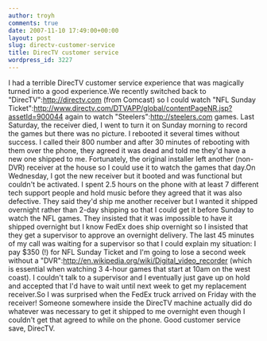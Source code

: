 ```yaml
---
author: troyh
comments: true
date: 2007-11-10 17:49:00+00:00
layout: post
slug: directv-customer-service
title: DirecTV customer service
wordpress_id: 3227
---
```


I had a terrible DirecTV customer service experience that was magically turned into a good experience.<!-- more -->We recently switched back to "DirecTV":http://directv.com (from Comcast) so I could watch "NFL Sunday Ticket":http://www.directv.com/DTVAPP/global/contentPageNR.jsp?assetId=900044 again to watch "Steelers":http://steelers.com games. Last Saturday, the receiver died, I went to turn it on Sunday morning to record the games but there was no picture. I rebooted it several times without success. I called their 800 number and after 30 minutes of rebooting with them over the phone, they agreed it was dead and told me they'd have a new one shipped to me. Fortunately, the original installer left another (non-DVR) receiver at the house so I could use it to watch the games that day.On Wednesday, I got the new receiver but it booted and was functional but couldn't be activated. I spent 2.5 hours on the phone with at least 7 different tech support people and hold music before they agreed that it was also defective. They said they'd ship me another receiver but I wanted it shipped overnight rather than 2-day shipping so that I could get it before Sunday to watch the NFL games. They insisted that it was impossible to have it shipped overnight but I know FedEx does ship overnight so I insisted that they get a supervisor to approve an overnight delivery. The last 45 minutes of my call was waiting for a supervisor so that I could explain my situation: I pay $350 (!) for NFL Sunday Ticket and I'm going to lose a second week without a "DVR":http://en.wikipedia.org/wiki/Digital_video_recorder (which is essential when watching 3 4-hour games that start at 10am on the west coast). I couldn't talk to a supervisor and I eventually just gave up on hold and accepted that I'd have to wait until next week to get my replacement receiver.So I was surprised when the FedEx truck arrived on Friday with the receiver! Someone somewhere inside the DirecTV machine actually did do whatever was necessary to get it shipped to me overnight even though I couldn't get that agreed to while on the phone. Good customer service save, DirecTV.

